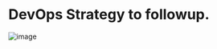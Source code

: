 # DevOps Strategy to followup.

![image](https://user-images.githubusercontent.com/21229105/137751794-5e9b35dc-6376-4375-865f-cdcb98be9ede.png)
